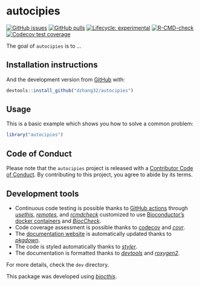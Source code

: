 
<!-- README.md is generated from README.Rmd. Please edit that file -->

# autocipies

<!-- badges: start -->

[![GitHub
issues](https://img.shields.io/github/issues/dzhang32/autocipies)](https://github.com/dzhang32/autocipies/issues)
[![GitHub
pulls](https://img.shields.io/github/issues-pr/dzhang32/autocipies)](https://github.com/dzhang32/autocipies/pulls)
[![Lifecycle:
experimental](https://img.shields.io/badge/lifecycle-experimental-orange.svg)](https://lifecycle.r-lib.org/articles/stages.html#experimental)
[![R-CMD-check](https://github.com/dzhang32/autocipies/workflows/R-CMD-check/badge.svg)](https://github.com/dzhang32/autocipies/actions)
[![Codecov test
coverage](https://codecov.io/gh/dzhang32/autocipies/branch/master/graph/badge.svg)](https://codecov.io/gh/dzhang32/autocipies?branch=master)
<!-- badges: end -->

The goal of `autocipies` is to …

## Installation instructions

And the development version from
[GitHub](https://github.com/dzhang32/autocipies) with:

``` r
devtools::install_github("dzhang32/autocipies")
```

## Usage

This is a basic example which shows you how to solve a common problem:

``` r
library("autocipies")
```

## Code of Conduct

Please note that the `autocipies` project is released with a
[Contributor Code of
Conduct](http://bioconductor.org/about/code-of-conduct/). By
contributing to this project, you agree to abide by its terms.

## Development tools

-   Continuous code testing is possible thanks to [GitHub
    actions](https://www.tidyverse.org/blog/2020/04/usethis-1-6-0/)
    through *[usethis](https://CRAN.R-project.org/package=usethis)*,
    *[remotes](https://CRAN.R-project.org/package=remotes)*, and
    *[rcmdcheck](https://CRAN.R-project.org/package=rcmdcheck)*
    customized to use [Bioconductor’s docker
    containers](https://www.bioconductor.org/help/docker/) and
    *[BiocCheck](https://bioconductor.org/packages/3.14/BiocCheck)*.
-   Code coverage assessment is possible thanks to
    [codecov](https://codecov.io/gh) and
    *[covr](https://CRAN.R-project.org/package=covr)*.
-   The [documentation website](http://dzhang32.github.io/autocipies) is
    automatically updated thanks to
    *[pkgdown](https://CRAN.R-project.org/package=pkgdown)*.
-   The code is styled automatically thanks to
    *[styler](https://CRAN.R-project.org/package=styler)*.
-   The documentation is formatted thanks to
    *[devtools](https://CRAN.R-project.org/package=devtools)* and
    *[roxygen2](https://CRAN.R-project.org/package=roxygen2)*.

For more details, check the `dev` directory.

This package was developed using
*[biocthis](https://bioconductor.org/packages/3.14/biocthis)*.
